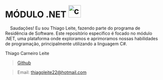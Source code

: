 # MÓDULO .NET  <img src="https://cdn.jsdelivr.net/gh/devicons/devicon/icons/csharp/csharp-original.svg" height="40" alt="csharp logo"  />
  <img width="12" /> 
  Saudações! Eu sou Thiago Leite, fazendo parte do programa de Residência de Software. Este repositório específico é focado no módulo .NET, uma plataforma onde exploramos e aprimoramos nossas habilidades de programação, principalmente utilizando a linguagem C#.
<p>



Thiago Carneiro Leite
> [Github](https://github.com/Leitetc) 

>Email: thiagoleite22@hotmail.com 